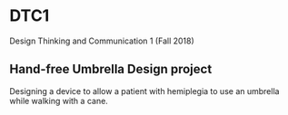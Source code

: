 # DTC1
Design Thinking and Communication 1 (Fall 2018)

## Hand-free Umbrella Design project
Designing a device to allow a patient with hemiplegia to use an umbrella while walking with a cane.
